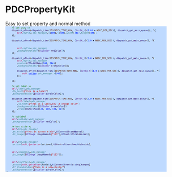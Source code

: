 # PDCPropertyKit
Easy to set property and normal method
![image](https://github.com/doubleckeck/PDCPropertyManager/blob/master/image.png)
